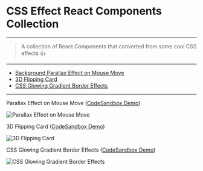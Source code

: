 # CSS Effect React Components Collection

---

> A collection of React Components that converted from some cool CSS effects 👍

---

- [Background Parallax Effect on Mouse Move](#Background-Parallax-Effect-on-Mouse-Move)
- [3D Flipping Card](#3D-Flipping-Card)
- [CSS Glowing Gradient Border Effects](#CSS-Glowing-Gradient-Border-Effects)

---

Parallax Effect on Mouse Move ([CodeSandbox Demo](https://codesandbox.io/s/3rz7ox3r36?fontsize=14))

![Parallax Effect on Mouse Move](https://media.giphy.com/media/5e3CM8Ha6IHRGB35JJ/giphy.gif)

3D Flipping Card ([CodeSandbox Demo](https://codesandbox.io/s/xp67ryo1xp?fontsize=14))

![3D Flipping Card](https://media.giphy.com/media/X8JcbsXnRuJsDleCQi/giphy.gif)

CSS Glowing Gradient Border Effects ([CodeSandbox Demo](https://codesandbox.io/s/l4nv4v9y29?fontsize=14))

![CSS Glowing Gradient Border Effects](https://i.imgur.com/qTK4tHkm.jpg)
